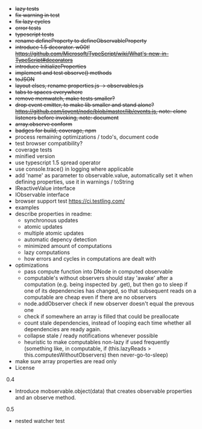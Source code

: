 
* ~~lazy tests~~
* ~~fix warning in test~~
* ~~fix lazy cycles~~
* ~~error tests~~
* ~~typescript tests~~
* ~~rename defineProperty to defineObservableProperty~~
* ~~introduce 1.5 decorator. w00t! https://github.com/Microsoft/TypeScript/wiki/What's-new-in-TypeScript#decorators~~
* ~~introduce initializeProperties~~
* ~~implement and test observe() methods~~
* ~~toJSON~~
* ~~layout elses, rename properties.js -> observables.js~~
* ~~tabs to spaces everywhere~~
* ~~remove memwatch, make tests smaller?~~
* ~~drop event emitter, to make lib smaller and stand alone? https://github.com/joyent/node/blob/master/lib/events.js, note: clone listeners before invoking, note: document~~
* ~~array.observe conform~~
* ~~badges for build, coverage, npm~~
* process remaining optimizations / todo's, document code
* test browser compatibility?
* coverage tests
* minified version
* use typescript 1.5 spread operator
* use console.trace() in logging where applicable
* add 'name' as parameter to observable.value, automatically set it when defining properties, use it in warnings / toString
* IReactiveValue interface
* IObservable interface
* browser support test https://ci.testling.com/
* examples
* describe properties in readme:
    - synchronous updates
    - atomic updates
    - multiple atomic updates
    - automatic depency detection
    - minimized amount of computations
    - lazy computations
    - how errors and cycles in computations are dealt with
* optimizations
    - pass compute function into DNode in computed observable
    - computable's without observers should stay 'awake' after a computation (e.g. being inspected by .get),
        but then go to sleep if one of its dependencies has changed, so that subsequent reads on a computable are cheap even if there are no observers
    - node.addObserver check if new observer doesn't equal the prevous one
    - check if somewhere an array is filled that could be preallocate
    - count stale dependencies, instead of looping each time whether all dependencies are ready again.
    - collapse stale / ready notifications whenever possible
    - heuristic to make computables non-lazy if used frequently (something like, in computable, if (this.lazyReads > this.computesWithoutObservers) then never-go-to-sleep)
* make sure array properties are read only
* License

0.4

* Introduce mobservable.object(data) that creates observable properties and an observe method.

0.5

* nested watcher test
